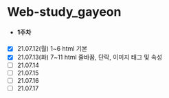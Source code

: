 # Web-study_gayeon

* #### 1주차
* [x] 21.07.12(월) 1~6 html 기본
* [x] 21.07.13(화) 7~11 html 줄바꿈, 단락, 이미지 태그 및 속성
* [ ] 21.07.14
* [ ] 21.07.15
* [ ] 21.07.16
* [ ] 21.07.17
